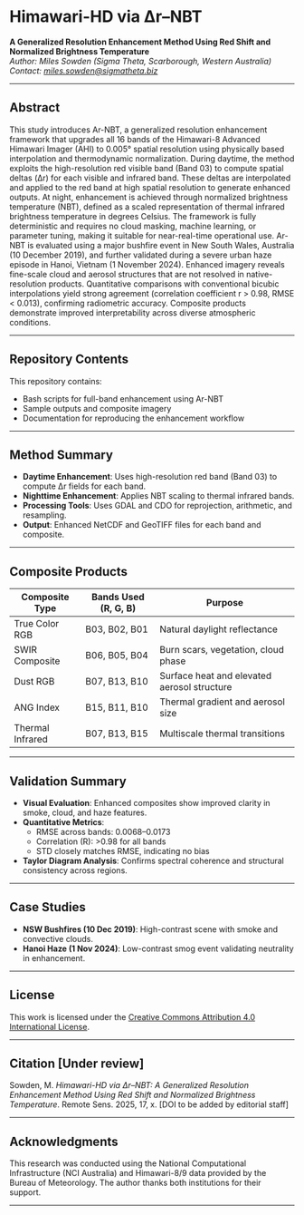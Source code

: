 # Himawari-HD via Δr–NBT

**A Generalized Resolution Enhancement Method Using Red Shift and Normalized Brightness Temperature**  
*Author: Miles Sowden (Sigma Theta, Scarborough, Western Australia)*  
*Contact: miles.sowden@sigmatheta.biz*

---

## Abstract

This study introduces Ar-NBT, a generalized resolution enhancement framework that upgrades all 16 bands of the Himawari-8 Advanced Himawari Imager (AHI) to 0.005° spatial resolution using physically based interpolation and thermodynamic normalization. During daytime, the method exploits the high-resolution red visible band (Band 03) to compute spatial deltas (Δr) for each visible and infrared band. These deltas are interpolated and applied to the red band at high spatial resolution to generate enhanced outputs. At night, enhancement is achieved through normalized brightness temperature (NBT), defined as a scaled representation of thermal infrared brightness temperature in degrees Celsius. The framework is fully deterministic and requires no cloud masking, machine learning, or parameter tuning, making it suitable for near-real-time operational use. Ar-NBT is evaluated using a major bushfire event in New South Wales, Australia (10 December 2019), and further validated during a severe urban haze episode in Hanoi, Vietnam (1 November 2024). Enhanced imagery reveals fine-scale cloud and aerosol structures that are not resolved in native-resolution products. Quantitative comparisons with conventional bicubic interpolations yield strong agreement (correlation coefficient r > 0.98, RMSE < 0.013), confirming radiometric accuracy. Composite products demonstrate improved interpretability across diverse atmospheric conditions.

---

## Repository Contents

This repository contains:
- Bash scripts for full-band enhancement using Ar-NBT
- Sample outputs and composite imagery
- Documentation for reproducing the enhancement workflow

---

## Method Summary

- **Daytime Enhancement**: Uses high-resolution red band (Band 03) to compute Δr fields for each band.
- **Nighttime Enhancement**: Applies NBT scaling to thermal infrared bands.
- **Processing Tools**: Uses GDAL and CDO for reprojection, arithmetic, and resampling.
- **Output**: Enhanced NetCDF and GeoTIFF files for each band and composite.

---

## Composite Products

| Composite Type       | Bands Used (R, G, B)         | Purpose                                      |
|----------------------|------------------------------|----------------------------------------------|
| True Color RGB       | B03, B02, B01                | Natural daylight reflectance                 |
| SWIR Composite       | B06, B05, B04                | Burn scars, vegetation, cloud phase          |
| Dust RGB             | B07, B13, B10                | Surface heat and elevated aerosol structure  |
| ANG Index            | B15, B11, B10                | Thermal gradient and aerosol size            |
| Thermal Infrared     | B07, B13, B15                | Multiscale thermal transitions               |

---

## Validation Summary

- **Visual Evaluation**: Enhanced composites show improved clarity in smoke, cloud, and haze features.
- **Quantitative Metrics**:
  - RMSE across bands: 0.0068–0.0173
  - Correlation (R): >0.98 for all bands
  - STD closely matches RMSE, indicating no bias
- **Taylor Diagram Analysis**: Confirms spectral coherence and structural consistency across regions.

---

## Case Studies

- **NSW Bushfires (10 Dec 2019)**: High-contrast scene with smoke and convective clouds.
- **Hanoi Haze (1 Nov 2024)**: Low-contrast smog event validating neutrality in enhancement.

---

## License

This work is licensed under the [Creative Commons Attribution 4.0 International License](https://creativecommons.org/licenses/by/4.0/).

---

## Citation [Under review]

Sowden, M. *Himawari-HD via Δr–NBT: A Generalized Resolution Enhancement Method Using Red Shift and Normalized Brightness Temperature*. Remote Sens. 2025, 17, x. [DOI to be added by editorial staff]

---

## Acknowledgments

This research was conducted using the National Computational Infrastructure (NCI Australia) and Himawari-8/9 data provided by the Bureau of Meteorology. The author thanks both institutions for their support.

---



